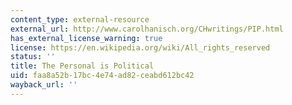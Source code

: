 ```yaml
---
content_type: external-resource
external_url: http://www.carolhanisch.org/CHwritings/PIP.html
has_external_license_warning: true
license: https://en.wikipedia.org/wiki/All_rights_reserved
status: ''
title: The Personal is Political
uid: faa8a52b-17bc-4e74-ad82-ceabd612bc42
wayback_url: ''
---
```

